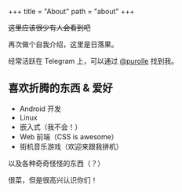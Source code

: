 +++
title = "About"
path = "about"
+++

~~这里应该很少有人会看到吧~~

再次做个自我介绍，这里是日落果。

经常活跃在 Telegram 上，可以通过 [@purolle](https://t.me/purolle) 找到我。

## 喜欢折腾的东西 & 爱好
- Android 开发
- Linux
- 嵌入式（我不会！）
- Web 前端（CSS is awesome）
- 街机音乐游戏（欢迎来跟我拼机）

以及各种奇奇怪怪的东西（？）

很菜，但是很高兴认识你们！